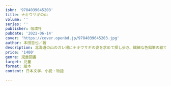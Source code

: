 ```yaml
---
isbn: '9784039645203'
title: ナキウサギの山
volume: ''
series: ''
publisher: 偕成社
pubdate: '2021-06-14'
cover: 'https://cover.openbd.jp/9784039645203.jpg'
author: 本田哲也／著
description: 北海道の山のガレ場にナキウサギの姿を求めて探し歩き、繊細な色鉛筆の絵で生態を捉えたノンフィクション絵本。
price: '1400'
genre: 児童図書
target: 児童
format: 絵本
content: 日本文学、小説・物語

---
```

